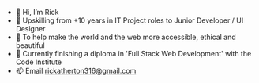 - 👋 Hi, I’m Rick
- 🌱 Upskilling from +10 years in IT Project roles to Junior Developer / UI Designer
- 💞️ To help make the world and the web more accessible, ethical and beautiful
- 👀 Currently finishing a diploma in 'Full Stack Web Development' with the Code Institute
- 📫 Email rickatherton316@gmail.com
